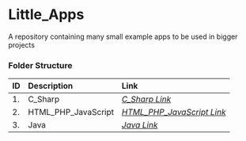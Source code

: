# Little_Apps
A repository containing many small example apps to be used in bigger projects

### Folder Structure

|ID|Description|Link|
| :------------| :------------ | :------------ |
|1.|C_Sharp|*[C_Sharp Link](https://github.com/Cale-Torino/Little_Apps/tree/main/C_Sharp)*|
|2.|HTML_PHP_JavaScript|*[HTML_PHP_JavaScript Link](https://github.com/Cale-Torino/Little_Apps/tree/main/HTML_PHP_JavaScript)*|
|3.|Java|*[Java Link](https://github.com/Cale-Torino/Little_Apps/tree/main/Java)*|
